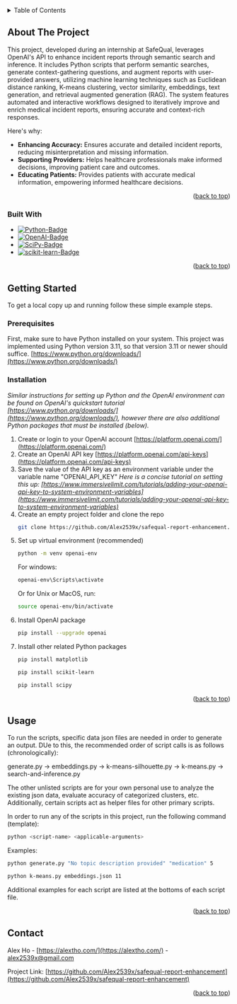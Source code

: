 
<a id="readme-top"></a>


<!-- PROJECT LOGO -->



<!-- TABLE OF CONTENTS -->
<details>
  <summary>Table of Contents</summary>
  <ol>
    <li>
      <a href="#about-the-project">About The Project</a>
      <ul>
        <li><a href="#built-with">Built With</a></li>
      </ul>
    </li>
    <li>
      <a href="#getting-started">Getting Started</a>
      <ul>
        <li><a href="#prerequisites">Prerequisites</a></li>
        <li><a href="#installation">Installation</a></li>
      </ul>
    </li>
    <li><a href="#usage">Usage</a></li>
    <li><a href="#contact">Contact</a></li>
  </ol>
</details>



<!-- ABOUT THE PROJECT -->
## About The Project

This project, developed during an internship at SafeQual, leverages OpenAI's API to enhance incident reports through semantic search and inference. It includes Python scripts that perform semantic searches, generate context-gathering questions, and augment reports with user-provided answers, utilizing machine learning techniques such as Euclidean distance ranking, K-means clustering, vector similarity, embeddings, text generation, and retrieval augmented generation (RAG). The system features automated and interactive workflows designed to iteratively improve and enrich medical incident reports, ensuring accurate and context-rich responses.

Here's why:
* **Enhancing Accuracy:** Ensures accurate and detailed incident reports, reducing misinterpretation and missing information.
* **Supporting Providers:** Helps healthcare professionals make informed decisions, improving patient care and outcomes.
* **Educating Patients:** Provides patients with accurate medical information, empowering informed healthcare decisions.

<p align="right">(<a href="#readme-top">back to top</a>)</p>



### Built With

* [![Python-Badge]][Python-url]
* [![OpenAI-Badge]][OpenAI-url]
* [![SciPy-Badge]][SciPy-url]
* [![scikit-learn-Badge]][scikit-learn-url]

<p align="right">(<a href="#readme-top">back to top</a>)</p>



<!-- GETTING STARTED -->
## Getting Started

To get a local copy up and running follow these simple example steps.

### Prerequisites

First, make sure to have Python installed on your system. This project was implemented using Python version 3.11, so that version 3.11 or newer should suffice. [https://www.python.org/downloads/](https://www.python.org/downloads/)

### Installation

_Similar instructions for setting up Python and the OpenAI environment can be found on OpenAI's quickstart tutorial [https://www.python.org/downloads/](https://www.python.org/downloads/), however there are also additional Python packages that must be installed (below)._

1. Create or login to your OpenAI account [https://platform.openai.com/](https://platform.openai.com/)
2. Create an OpenAI API key [https://platform.openai.com/api-keys](https://platform.openai.com/api-keys)
3. Save the value of the API key as an environment variable under the variable name "OPENAI_API_KEY"
_Here is a concise tutorial on setting this up: [https://www.immersivelimit.com/tutorials/adding-your-openai-api-key-to-system-environment-variables](https://www.immersivelimit.com/tutorials/adding-your-openai-api-key-to-system-environment-variables)_
4. Create an empty project folder and clone the repo
   ```sh
   git clone https://github.com/Alex2539x/safequal-report-enhancement.git
   ```
5. Set up virtual environment (recommended)
   ```sh
   python -m venv openai-env
   ```
   For windows:
   ```sh
   openai-env\Scripts\activate
   ```
   Or for Unix or MacOS, run:
   ```sh
   source openai-env/bin/activate
   ```
6. Install OpenAI package
   ```sh
   pip install --upgrade openai
   ```
7. Install other related Python packages
   ```sh
   pip install matplotlib
   ```
   ```sh
   pip install scikit-learn
   ```   
   ```sh
   pip install scipy
   ```   

<p align="right">(<a href="#readme-top">back to top</a>)</p>


<!-- USAGE EXAMPLES -->
## Usage

To run the scripts, specific data json files are needed in order to generate an output. DUe to this, the recommended order of script calls is as follows (chronologically):

generate.py -> embeddings.py -> k-means-silhouette.py -> k-means.py -> search-and-inference.py

The other unlisted scripts are for your own personal use to analyze the existing json data, evaluate accuracy of categorized clusters, etc. Additionally, certain scripts act as helper files for other primary scripts.  

In order to run any of the scripts in this project, run the following command (template):
   ```sh
   python <script-name> <applicable-arguments>
   ```   
Examples:
   ```sh
   python generate.py "No topic description provided" "medication" 5 
   ``` 
   ```sh
   python k-means.py embeddings.json 11
   ``` 
Additional examples for each script are listed at the bottoms of each script file.
<p align="right">(<a href="#readme-top">back to top</a>)</p>


<!-- CONTACT -->
## Contact

Alex Ho - [https://alextho.com/](https://alextho.com/) - alex2539x@gmail.com

Project Link: [https://github.com/Alex2539x/safequal-report-enhancement](https://github.com/Alex2539x/safequal-report-enhancement)

<p align="right">(<a href="#readme-top">back to top</a>)</p>


<!-- MARKDOWN LINKS & IMAGES -->
<!-- https://www.markdownguide.org/basic-syntax/#reference-style-links -->
[Python-Badge]: https://img.shields.io/badge/Python-3776AB?logo=python&logoColor=fff&style=for-the-badge
[Python-url]: https://www.python.org/downloads/

[OpenAI-Badge]: https://img.shields.io/badge/OpenAI-412991?logo=openai&logoColor=fff&style=for-the-badge
[OpenAI-url]: https://platform.openai.com/

[SciPy-Badge]: https://img.shields.io/badge/SciPy-8CAAE6?logo=scipy&logoColor=fff&style=for-the-badge
[SciPy-url]: https://scipy.org/

[scikit-learn-Badge]: https://img.shields.io/badge/scikit--learn-F7931E?logo=scikitlearn&logoColor=fff&style=for-the-badge
[scikit-learn-url]: https://scikit-learn.org/stable/